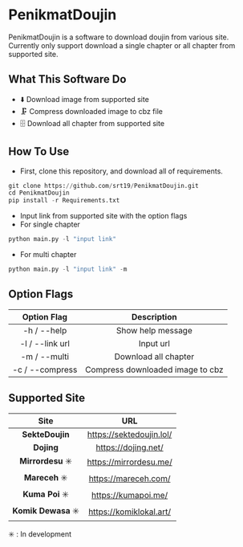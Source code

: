 # PenikmatDoujin

PenikmatDoujin is a software to download doujin from various site.
Currently only support download a single chapter or all chapter from supported site.

## What This Software Do

- ⬇️ Download image from supported site
- 🗜️ Compress downloaded image to cbz file
- 🗄️ Download all chapter from supported site

## How To Use

- First, clone this repository, and download all of requirements.

```python
git clone https://github.com/srt19/PenikmatDoujin.git
cd PenikmatDoujin
pip install -r Requirements.txt
```

- Input link from supported site with the option flags
- For single chapter

```python
python main.py -l "input link"
```

- For multi chapter

```python
python main.py -l "input link" -m
```

## Option Flags

| Option Flag | Description |
| :-: | :-: |
| -h / --help | Show help message |
| -l / --link url | Input url |
| -m / --multi | Download all chapter |
| -c / --compress | Compress downloaded image to cbz|

## Supported Site

| Site | URL |
| :-: | :-: |
| **SekteDoujin** | <https://sektedoujin.lol/>|
| **Dojing** | <https://dojing.net/> |
| **Mirrordesu** ✳️ | <https://mirrordesu.me/> |
| **Mareceh** ✳️ | <https://mareceh.com/> |
| **Kuma Poi** ✳️ | <https://kumapoi.me/> |
| **Komik Dewasa** ✳️ | <https://komiklokal.art/> |

✳️ : In development

